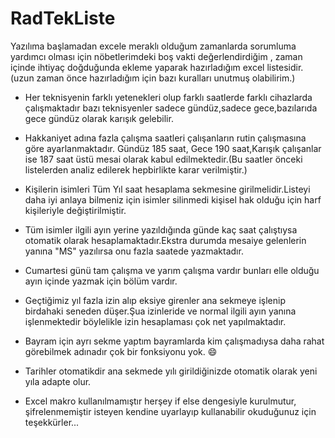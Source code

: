 # RadTekListe

Yazılıma başlamadan excele meraklı olduğum zamanlarda sorumluma yardımcı olması için nöbetlerimdeki boş vakti değerlendirdiğim , zaman içinde ihtiyaç doğduğunda ekleme yaparak hazırladığım excel listesidir. (uzun zaman önce hazırladığım için bazı kuralları unutmuş olabilirim.)

 - Her teknisyenin farklı yetenekleri olup farklı saatlerde farklı
   cihazlarda çalışmaktadır bazı teknisyenler sadece gündüz,sadece
   gece,bazılarıda gece gündüz olarak karışık gelebilir.
   
   
 - Hakkaniyet adına fazla çalışma saatleri çalışanların rutin   çalışmasına göre ayarlanmaktadır. Gündüz 185 saat, Gece 190   saat,Karışık çalışanlar ise 187 saat üstü mesai olarak kabul  edilmektedir.(Bu saatler önceki listelerden analiz edilerek  hepbirlikte karar verilmiştir.)

 - Kişilerin isimleri Tüm Yıl saat hesaplama sekmesine girilmelidir.Listeyi daha iyi anlaya bilmeniz için isimler silinmedi kişisel hak olduğu için harf kişileriyle değiştirilmiştir.

 - Tüm isimler ilgili ayın yerine yazıldığında günde kaç saat çalıştıysa otomatik olarak hesaplamaktadır.Ekstra durumda mesaiye gelenlerin yanına "MS" yazılırsa onu fazla saatede yazmaktadır.

 - Cumartesi günü tam çalışma ve yarım çalışma vardır bunları elle olduğu ayın içinde yazmak için bölüm vardır.

 - Geçtiğimiz yıl fazla izin alıp eksiye girenler ana sekmeye işlenip birdahaki seneden düşer.Şua izinleride ve normal ilgili ayın yanına işlenmektedir böylelikle izin hesaplaması çok net yapılmaktadır.

 - Bayram için ayrı sekme yaptım bayramlarda kim çalışmadıysa daha rahat görebilmek adınadır çok bir fonksiyonu yok. :smile:

 - Tarihler otomatikdir ana sekmede yılı girildiğinizde otomatik olarak yeni yıla adapte olur.

 - Excel makro kullanılmamıştır herşey if else dengesiyle kurulmutur, şifrelenmemiştir isteyen kendine uyarlayıp kullanabilir okuduğunuz için teşekkürler...
